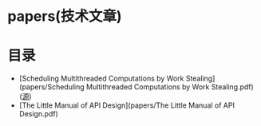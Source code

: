  papers(技术文章)
==================

目录
====

* [Scheduling Multithreaded Computations by Work Stealing](papers/Scheduling Multithreaded Computations by Work Stealing.pdf)   \([源](http://supertech.csail.mit.edu/papers/steal.pdf)\)
* [The Little Manual of API Design](papers/The Little Manual of API Design.pdf)

